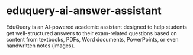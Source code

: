 # eduquery-ai-answer-assistant
EduQuery is an AI-powered academic assistant designed to help students get well-structured answers to their exam-related questions based on content from textbooks, PDFs, Word documents, PowerPoints, or even handwritten notes (images).
